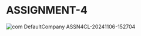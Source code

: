 # ASSIGNMENT-4

![com DefaultCompany ASSN4CL-20241106-152704](https://github.com/user-attachments/assets/e0e1a6e8-d892-4e73-953c-8a366d04588d)





